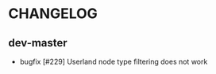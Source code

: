 CHANGELOG
=========

dev-master
----------

* bugfix [#229] Userland node type filtering does not work
